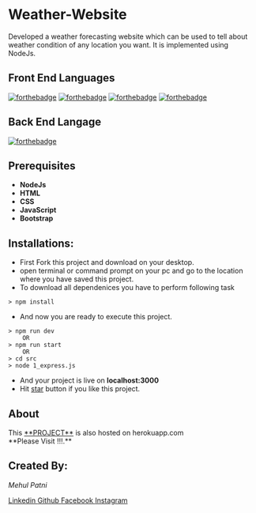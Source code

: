 # Weather-Website

Developed a weather forecasting website which can be used to tell about weather condition of any location you want.
It is implemented using NodeJs.


## Front End Languages
[![forthebadge](https://img.shields.io/badge/USES-HTML-red)](http://forthebadge.com)
[![forthebadge](https://img.shields.io/badge/USES-CSS-orange)](http://forthebadge.com)
[![forthebadge](https://img.shields.io/badge/USES-JavaScript-green)](http://forthebadge.com)
[![forthebadge](https://img.shields.io/badge/USES-Bootstrap-blue)](http://forthebadge.com)

## Back End Langage

[![forthebadge](https://img.shields.io/badge/USES-NodeJs-red)](http://forthebadge.com)

## Prerequisites
* **NodeJs**
* **HTML**
* **CSS**
* **JavaScript**
* **Bootstrap**

## Installations:

* First Fork this project and download on your desktop.
* open terminal or command prompt on your pc and go to the location where you have saved this project.
* To download all dependenices you have to perform following task

```
> npm install
```
* And now you are ready to execute this project.
```
> npm run dev
    OR
> npm run start
    OR
> cd src
> node 1_express.js
```
* And your project is live on **localhost:3000**
* Hit <a href="star Mehul2205/Weather-Website">star</a> button if you like this project.

## About
<p>
This <a href = "https://mehul2205-weather-website.herokuapp.com">**PROJECT**<a> is also hosted on herokuapp.com<br>
**Please Visit !!!.** 
</p>


## Created By:
<i>Mehul Patni</i>
<footer>
  <a href="http://www.linkedin.com/in/mehul-patni">Linkedin
  </a>
  <a href="https://github.com/Mehul2205" class="mehul">Github
  </a>
  <a href="https://www.facebook.com/mehul.patni.370" class="mehul">Facebook
  </a>
  <a href="https://www.instagram.com/mehulpatni2205/" class="mehul">Instagram
  </a>
</footer>
